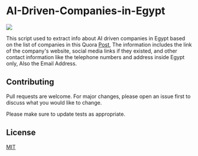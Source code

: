 # AI-Driven-Companies-in-Egypt
![](httpsgithub.comabdelmalek13AI-Driven-Companies-in-EgyptblobmasterAI.PNG)

This script used to extract info about AI driven companies in Egypt based on the list of companies in this Quora [Post](httpsmy-interviews-experience-in-egypt.quora.comAI-Driven-Companies-in-Egypt), The information includes the link of the company's website, social media links if they existed, and other contact information like the telephone numbers and address inside Egypt only, Also the Email Address.

## Contributing
Pull requests are welcome. For major changes, please open an issue first to discuss what you would like to change.

Please make sure to update tests as appropriate.

## License
[MIT](httpschoosealicense.comlicensesmit)